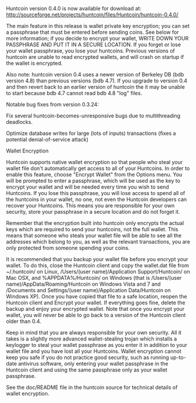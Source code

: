 Huntcoin version 0.4.0 is now available for download at:
http://sourceforge.net/projects/huntcoin/files/Huntcoin/huntcoin-0.4.0/

The main feature in this release is wallet private key encryption;
you can set a passphrase that must be entered before sending coins.
See below for more information; if you decide to encrypt your wallet,
WRITE DOWN YOUR PASSPHRASE AND PUT IT IN A SECURE LOCATION. If you
forget or lose your wallet passphrase, you lose your huntcoins.
Previous versions of huntcoin are unable to read encrypted wallets,
and will crash on startup if the wallet is encrypted.

Also note: huntcoin version 0.4 uses a newer version of Berkeley DB
(bdb version 4.8) than previous versions (bdb 4.7). If you upgrade
to version 0.4 and then revert back to an earlier version of huntcoin
the it may be unable to start because bdb 4.7 cannot read bdb 4.8
"log" files.


Notable bug fixes from version 0.3.24:

Fix several huntcoin-becomes-unresponsive bugs due to multithreading
deadlocks.

Optimize database writes for large (lots of inputs) transactions
(fixes a potential denial-of-service attack)


Wallet Encryption

Huntcoin supports native wallet encryption so that people who steal your
wallet file don't automatically get access to all of your Huntcoins.
In order to enable this feature, choose "Encrypt Wallet" from the
Options menu.  You will be prompted to enter a passphrase, which
will be used as the key to encrypt your wallet and will be needed
every time you wish to send Huntcoins.  If you lose this passphrase,
you will lose access to spend all of the huntcoins in your wallet,
no one, not even the Huntcoin developers can recover your Huntcoins.
This means you are responsible for your own security, store your
passphrase in a secure location and do not forget it.

Remember that the encryption built into huntcoin only encrypts the
actual keys which are required to send your huntcoins, not the full
wallet.  This means that someone who steals your wallet file will
be able to see all the addresses which belong to you, as well as the
relevant transactions, you are only protected from someone spending
your coins.

It is recommended that you backup your wallet file before you
encrypt your wallet.  To do this, close the Huntcoin client and
copy the wallet.dat file from ~/.huntcoin/ on Linux, /Users/(user
name)/Application Support/Huntcoin/ on Mac OSX, and %APPDATA%/Huntcoin/
on Windows (that is /Users/(user name)/AppData/Roaming/Huntcoin on
Windows Vista and 7 and /Documents and Settings/(user name)/Application
Data/Huntcoin on Windows XP).  Once you have copied that file to a
safe location, reopen the Huntcoin client and Encrypt your wallet.
If everything goes fine, delete the backup and enjoy your encrypted
wallet.  Note that once you encrypt your wallet, you will never be
able to go back to a version of the Huntcoin client older than 0.4.

Keep in mind that you are always responsible for your own security.
All it takes is a slightly more advanced wallet-stealing trojan which
installs a keylogger to steal your wallet passphrase as you enter it
in addition to your wallet file and you have lost all your Huntcoins.
Wallet encryption cannot keep you safe if you do not practice
good security, such as running up-to-date antivirus software, only
entering your wallet passphrase in the Huntcoin client and using the
same passphrase only as your wallet passphrase.

See the doc/README file in the huntcoin source for technical details
of wallet encryption.
